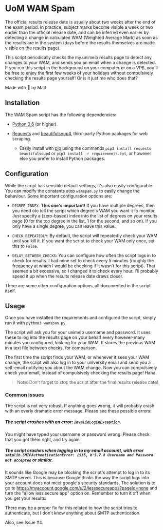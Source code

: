 # UoM WAM Spam

The official results release date is usually about two weeks after the end of the exam period. In practice, subject marks become visible a week or two earlier than the official release date, and can be inferred even earlier by detecting a change in calculated WAM (Weighted Average Mark) as soon as the results are in the system (days before the results themselves are made visible on the results page).

This script periodically checks the my.unimelb results page to detect any changes to your WAM, and sends you an email when a change is detected. If you run this script in the background on your computer or on a VPS, you'll be free to enjoy the first few weeks of your holidays without compulsively checking the results page yourself! Or is it just me who does that?

Made with :purple_heart: by Matt


## Installation

The WAM Spam script has the following dependencies:

* [Python 3.6](https://www.python.org/) (or higher).

* [Requests](https://2.python-requests.org/en/master/) and [beautifulsoup4](https://www.crummy.com/software/BeautifulSoup/bs4/doc/), third-party Python packages for web scraping.
    * Easily install with [pip](https://pypi.python.org/pypi/pip) using the commands `pip3 install requests beautifulsoup4` or `pip3 install -r requirements.txt`, or however else you prefer to install Python packages.


## Configuration

While the script has sensible default settings, it's also easily configurable. You can modify the constants atop `wamspam.py` to easily change the behaviour. Some important configuration options are:

* `DEGREE_INDEX`: **This one's important!** If you have multiple degrees, then you need oto tell the script which degree's WAM you want it to monitor. Just specify a (zero-based) index into the list of degrees on your results page (0 for the top degree in the list, 1 for the second, and so on). If you only have a single degree, you can leave this value.


* `CHECK_REPEATEDLY`: By default, the script will repeatedly check your WAM until you kill it. If you want the script to check your WAM only once, set this to `False`.

* `DELAY_BETWEEN_CHECKS`: You can configure how often the script logs in to check for results. I had mine set to check every 5 minutes (roughly the frequency at which I would be checking if it wasn't for this script). That seemed a bit excessive, so I changed it to check every hour. I'll probably speed it up when the results release date draws closer.

There are some other configuration options, all documented in the script itself.

## Usage

Once you have installed the requirements and configured the script, simply run it with `python3 wamspam.py`.

The script will ask you for your unimelb username and password. It uses these to log into the results page on your behalf every however-many minutes you configured, looking for your WAM. It stores the previous WAM in a text file between checks, for comparison.

The first time the script finds your WAM, or whenever it sees your WAM change, the script will also log in to your university email and send you a self-email notifying you about the WAM change. Now you can compulsively check your email, instead of compulsively checking the results page! Haha.

> Note: Don't forget to stop the script after the final results release date!

### Common issues

The script is not very robust. If anything goes wrong, it will probably crash with an overly dramatic error message. Please see these possible errors:

##### The script crashes with an error: `InvalidLoginException`.

You might have typed your username or password wrong. Please check that you got them right, and try again.


##### The script crashes when logging in to my email account, with error `smtplib.SMTPAuthenticationError: (535, b'5.7.8 Username and Password not accepted` or similar.

It sounds like Google may be blocking the script's attempt to log in to its SMTP server. This is because Google thinks the way the script logs into your account does not meet google's security standards. The solution is to go to https://myaccount.google.com/u/2/lesssecureapps?pageId=none and turn the "allow less secure app" option on. Remember to turn it off when you get your results.

There may be a proper fix for this related to how the script tries to authenticate, but I don't know anything about SMTP authentication.

Also, see Issue #4.
